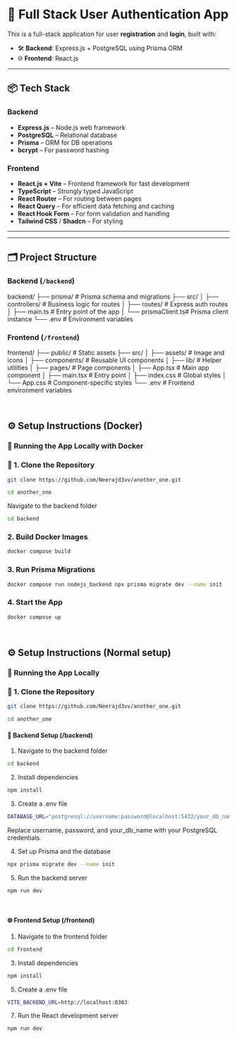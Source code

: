 # 🔐 Full Stack User Authentication App

This is a full-stack application for user **registration** and **login**, built with:

- 🛠 **Backend**: Express.js + PostgreSQL using Prisma ORM
- 🌐 **Frontend**: React.js

---

## 📦 Tech Stack

### Backend
- **Express.js** – Node.js web framework
- **PostgreSQL** – Relational database
- **Prisma** – ORM for DB operations
- **bcrypt** – For password hashing

### Frontend
- **React.js + Vite** – Frontend framework for fast development
- **TypeScript** – Strongly typed JavaScript
- **React Router** – For routing between pages
- **React Query** – For efficient data fetching and caching
- **React Hook Form** – For form validation and handling
- **Tailwind CSS** / **Shadcn**   – For styling

---


---


## 🗂️ Project Structure

### Backend (`/backend`)

backend/
├── prisma/            # Prisma schema and migrations
├── src/
│   ├── controllers/   # Business logic for routes
│   ├── routes/        # Express auth routes
│   ├── main.ts        # Entry point of the app
│   └── prismaClient.ts# Prisma client instance
└── .env               # Environment variables



### Frontend (`/frontend`)

frontend/
├── public/            # Static assets
├── src/
│   ├── assets/        # Image and icons
│   ├── components/    # Reusable UI components
│   ├── lib/           # Helper utilities
│   ├── pages/         # Page components
│   ├── App.tsx        # Main app component
│   ├── main.tsx       # Entry point
│   ├── index.css      # Global styles
│   └── App.css        # Component-specific styles
└── .env               # Frontend environment variables

<br/>

## ⚙️ Setup Instructions (Docker)
### 🐳 Running the App Locally with Docker

### 📁 1. Clone the Repository

```bash
git clone https://github.com/Neerajd3vv/another_one.git
```
```bash
cd another_one
```

Navigate to the backend folder

```bash
cd backend
```

### 2. Build Docker Images
```bash
docker compose build
```

### 3. Run Prisma Migrations
```bash
docker compose run nodejs_backend npx prisma migrate dev --name init
```

### 4. Start the App

```bash
docker compose up
```

<br/>


## ⚙️ Setup Instructions (Normal setup)
### 🐳 Running the App Locally 


### 📁 1. Clone the Repository

```bash
git clone https://github.com/Neerajd3vv/another_one.git
```

```bash
cd another_one
```
#### 🔧 Backend Setup (/backend)
1. Navigate to the backend folder
```bash
cd backend
```

2. Install dependencies
```bash
npm install
```



3. Create a .env file
```bash
DATABASE_URL="postgresql://username:password@localhost:5432/your_db_name"
```
Replace username, password, and your_db_name with your PostgreSQL credentials.

4. Set up Prisma and the database
```bash
npx prisma migrate dev --name init
```

5. Run the backend server
```bash
npm run dev
```


<br/>

#### 🌐 Frontend Setup (/frontend)

1. Navigate to the frontend folder
```bash
cd frontend
``` 

3. Install dependencies
```bash
npm install
```
  
5. Create a .env file
```bash
VITE_BACKEND_URL=http://localhost:8383
```
  
7. Run the React development server
```bash
npm run dev
```



